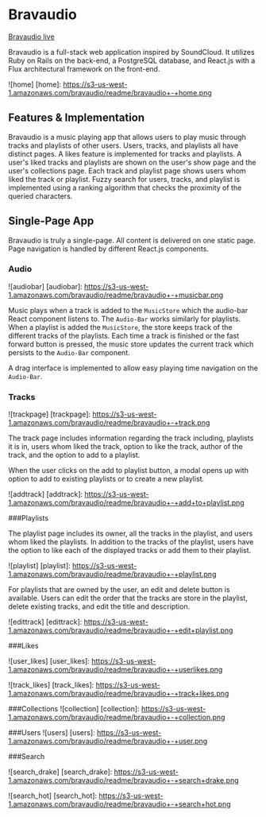 # Bravaudio

[Bravaudio live][heroku]

[heroku]: http://www.bravaudio.com

Bravaudio is a full-stack web application inspired by SoundCloud.  It utilizes Ruby on Rails on the back-end, a PostgreSQL database, and React.js with a Flux architectural framework on the front-end.  

![home]
[home]: https://s3-us-west-1.amazonaws.com/bravaudio/readme/bravaudio+-+home.png

## Features & Implementation

Bravaudio is a music playing app that allows users to play music through tracks and playlists of other users. Users, tracks, and playlists all have distinct pages. A likes feature is implemented for tracks and playlists. A user's liked tracks and playlists are shown on the user's show page and the user's collections page. Each track and playlist page shows users whom liked the track or playlist. Fuzzy search for users, tracks, and playlist is implemented using a ranking algorithm that checks the proximity of the queried characters.

## Single-Page App

Bravaudio is truly a single-page. All content is delivered on one static page. Page navigation is handled by different React.js components.

### Audio

![audiobar]
[audiobar]: https://s3-us-west-1.amazonaws.com/bravaudio/readme/bravaudio+-+musicbar.png

Music plays when a track is added to the `MusicStore` which the audio-bar React component listens to. The `Audio-Bar` works similarly for playlists. When a playlist is added the `MusicStore`, the store keeps track of the different tracks of the playlists. Each time a track is finished or the fast forward button is pressed, the music store updates the current track which persists to the `Audio-Bar` component.

A drag interface is implemented to allow easy playing time navigation on the `Audio-Bar`.

### Tracks
![trackpage]
[trackpage]: https://s3-us-west-1.amazonaws.com/bravaudio/readme/bravaudio+-+track.png

The track page includes information regarding the track including, playlists it is in, users whom liked the track, option to like the track, author of the track, and the option to add to a playlist.

When the user clicks on the add to playlist button, a modal opens up with option to add to existing playlists or to create a new playlist.

![addtrack]
[addtrack]: https://s3-us-west-1.amazonaws.com/bravaudio/readme/bravaudio+-+add+to+playlist.png

###Playlists

The playlist page includes its owner, all the tracks in the playlist, and users whom liked the playlists. In addition to the tracks of the playlist, users have the option to like each of the displayed tracks or add them to their playlist.

![playlist]
[playlist]: https://s3-us-west-1.amazonaws.com/bravaudio/readme/bravaudio+-+playlist.png

For playlists that are owned by the user, an edit and delete button is available. Users can edit the order that the tracks are store in the playlist, delete existing tracks, and edit the title and description.

![edittrack]
[edittrack]: https://s3-us-west-1.amazonaws.com/bravaudio/readme/bravaudio+-+edit+playlist.png


###Likes

![user_likes]
[user_likes]: https://s3-us-west-1.amazonaws.com/bravaudio/readme/bravaudio+-+userlikes.png

![track_likes]
[track_likes]: https://s3-us-west-1.amazonaws.com/bravaudio/readme/bravaudio+-+track+likes.png

###Collections
![collection]
[collection]: https://s3-us-west-1.amazonaws.com/bravaudio/readme/bravaudio+-+collection.png


###Users
![users]
[users]: https://s3-us-west-1.amazonaws.com/bravaudio/readme/bravaudio+-+user.png


###Search

![search_drake]
[search_drake]: https://s3-us-west-1.amazonaws.com/bravaudio/readme/bravaudio+-+search+drake.png

![search_hot]
[search_hot]: https://s3-us-west-1.amazonaws.com/bravaudio/readme/bravaudio+-+search+hot.png
